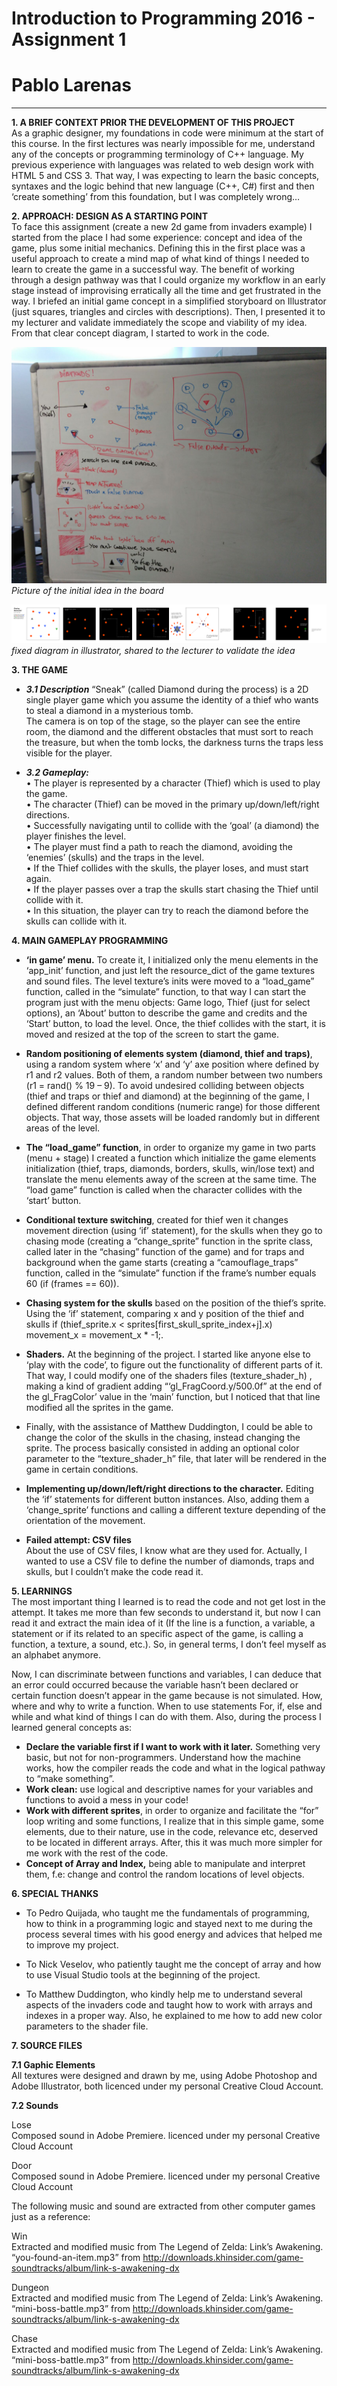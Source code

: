 # Introduction to Programming 2016 - Assignment 1  
# Pablo Larenas
  
--------------------------------------------------------------------------------   

**1. A BRIEF CONTEXT PRIOR THE DEVELOPMENT OF THIS PROJECT**  
As a graphic designer, my foundations in code were minimum at the start of this course. In the first lectures was nearly impossible for me, understand any of the concepts or programming terminology of C++ language. My previous experience with languages was related to web design work with HTML 5 and CSS 3. That way, I was expecting to learn the basic concepts, syntaxes and the logic behind that new language (C++, C#) first  and then ‘create something’ from this foundation, but I was completely wrong…  

**2. APPROACH: DESIGN AS A STARTING POINT**  
To face this assignment (create a new 2d game from invaders example) I started from the place I had some experience: concept and idea of the game, plus some initial mechanics. Defining this in the first place was a useful approach to create a mind map of what kind of things I needed to learn to create the game in a successful way. The benefit of working through a design pathway was that I could organize my workflow in an early stage instead of improvising erratically all the time and get frustrated in the way. 
I briefed an initial game concept in a simplified storyboard on Illustrator (just squares, triangles and circles with descriptions). Then, I presented it to my lecturer and validate immediately the scope and viability of my idea. From that clear concept diagram, I started to work in the code.  
  
![alt text](https://github.com/Pablolarenas/octet/blob/master/octet/assets/diamonds/idea_images/IMG-20161008-WA0000.jpg "White board diagramming while assisting")
*Picture of the initial idea in the board*  

![alt text](https://github.com/Pablolarenas/octet/blob/master/octet/assets/diamonds/idea_images/Chasing%20Diamonds-01.png "White board diagramming while assisting")
*fixed diagram in illustrator, shared to the lecturer to validate the idea* 
  
**3. THE GAME**   
- ***3.1 Description***
	“Sneak” (called Diamond during the process) is a 2D single player game which you assume the identity of a thief who wants to 		steal a diamond in a mysterious tomb.  
	The camera is on top of the stage, so the player can see the entire room, the diamond and the different obstacles that must sort 	 to reach the treasure, but when the tomb locks, the darkness turns the traps less visible for the player.  

- ***3.2 Gameplay:***  
	• The player is represented by a character (Thief) which is used to play the game.  
	• The character (Thief) can be moved in the primary up/down/left/right directions.  
	• Successfully navigating until to collide with the ‘goal’ (a diamond) the player finishes the level.   
	• The player must find a path to reach the diamond, avoiding the ‘enemies’ (skulls) and the traps in the level.  
	• If the Thief collides with the skulls, the player loses, and must start again.  
	• If the player passes over a trap the skulls start chasing the Thief until collide with it.   
	• In this situation, the player can try to reach the diamond before the skulls can collide with it.  
	
  
  
**4. MAIN GAMEPLAY PROGRAMMING**  
- **‘in game’ menu.** To create it, I initialized only the menu elements in the ‘app_init’ function, and just left the resource_dict of the game textures and sound files. The level texture’s inits were moved to a “load_game” function, called in the “simulate” function, to that way I can start the program just with the menu objects: Game logo, Thief (just for select options), an ‘About’ button to describe the game and credits and the ‘Start’ button, to load the level. Once, the thief collides with the start, it is moved and resized at the top of the screen to start the game.  
  
- **Random positioning of elements system (diamond, thief and traps)**, using a random system where ‘x’ and ‘y’ axe position where defined by r1 and r2 values. Both of them, a random number between two numbers (r1 = rand() % 19 – 9). 
To avoid undesired colliding between objects (thief and traps or thief and diamond) at the beginning of the game, I defined different random conditions (numeric range) for those different objects. That way, those assets will be loaded randomly but in different areas of the level.  

- **The “load_game” function**, in order to organize my game in two parts (menu + stage) I created a function which initialize the game elements initialization (thief, traps, diamonds, borders, skulls, win/lose text) and translate the menu elements away of the screen at the same time.  The “load game” function is called when the character collides with the ‘start’ button.  

- **Conditional texture switching**, created for thief wen it changes movement direction (using ‘if’ statement), for the skulls when they go to chasing mode (creating a “change_sprite” function in the sprite class, called later in the “chasing” function of the game) and for traps and background when the game starts (creating a “camouflage_traps” function, called in the “simulate” function if the frame’s number equals 60 (if (frames == 60)).  

- **Chasing system for the skulls** based on the position of the thief’s sprite. Using the ‘if’ statement, comparing x and y position of the thief and skulls if (thief_sprite.x < sprites[first_skull_sprite_index+j].x) movement_x = movement_x * -1;.  

- **Shaders.** At the beginning of the project. I started like anyone else to ‘play with the code’, to figure out the functionality of different parts of it. That way, I could modify one of the shaders files (texture_shader_h) , making a kind of gradient adding “‘gl_FragCoord.y/500.0f” at the end of the gl_FragColor’ value in the ‘main’ function, but I noticed that that line modified all the sprites in the game.  

- Finally, with the assistance of Matthew Duddington, I could be able to change the color of the skulls in the chasing, instead changing the sprite. The process basically consisted in adding an optional color parameter to the “texture_shader_h” file, that later will be rendered in the game in certain conditions.  

- **Implementing up/down/left/right directions to the character.** Editing the ‘if’ statements for different button instances. Also, adding them a ‘change_sprite’ functions and calling a different texture depending of the orientation of the movement.  

- **Failed attempt: CSV files**  
About the use of CSV files, I know what are they used for. Actually, I wanted to use a CSV file to define the number of diamonds, traps and skulls, but I couldn’t make the code read it.  
  
  
**5. LEARNINGS**  
The most important thing I learned is to read the code and not get lost in the attempt. It takes me more than few seconds to understand it, but now I can read it and extract the main idea of it (If the line is a function, a variable, a statement or if its related to an specific aspect of the game, is calling a function, a texture, a sound, etc.). So, in general terms, I don’t feel myself as an alphabet anymore.  

Now, I can discriminate between functions and variables, I can deduce that an error could occurred because the variable hasn’t been declared or certain function doesn’t appear in the game because is not simulated. How, where and why to write a function. When to use statements For, if, else and while and what kind of things I can do with them. Also, during the process I learned general concepts as:  

- **Declare the variable first if I want to work with it later.** Something very basic, but not for non-programmers. Understand how the machine works, how the compiler reads the code and what in the logical pathway to “make something”.  
- **Work clean:** use logical and descriptive names for your variables and functions to avoid a mess in your code!  
- **Work with different sprites**, in order to organize and facilitate the “for” loop writing and some functions, I realize that in this simple game, some elements, due to their nature, use in the code, relevance etc, deserved to be located in different arrays. After, this it was much more simpler for me work with the rest of the code.    
- **Concept of Array and Index,** being able to manipulate and interpret them, f.e: change and control the random locations of level objects. 

**6. SPECIAL THANKS**  

- To Pedro Quijada, who taught me the fundamentals of programming, how to think in a programming logic and stayed next to me during the process several times with his good energy and advices that helped me to improve my project.  

- To Nick Veselov, who patiently taught me the concept of array and how to use Visual Studio tools at the beginning of the project.  

- To Matthew Duddington, who kindly help me to understand several aspects of the invaders code and taught how to work with arrays and indexes in a proper way. Also, he explained to me how to add new color parameters to the shader file.  
  
    
    
**7. SOURCE FILES**  
  
**7.1 Gaphic Elements**  
All textures were designed and drawn by me, using Adobe Photoshop and Adobe Illustrator, both licenced under my personal Creative Cloud Account.  

**7.2 Sounds**  

Lose  
Composed sound in Adobe Premiere. licenced under my personal Creative Cloud Account  

Door  
Composed sound in Adobe Premiere. licenced under my personal Creative Cloud Account  
  
The following music and sound are extracted from other computer games just as a reference:  

Win  
Extracted and modified music from The Legend of Zelda: Link’s Awakening.  
“you-found-an-item.mp3” from http://downloads.khinsider.com/game-soundtracks/album/link-s-awakening-dx  

Dungeon  
Extracted and modified music from The Legend of Zelda: Link’s Awakening.  
“mini-boss-battle.mp3” from http://downloads.khinsider.com/game-soundtracks/album/link-s-awakening-dx  

Chase  
Extracted and modified music from The Legend of Zelda: Link’s Awakening.  
“mini-boss-battle.mp3” from http://downloads.khinsider.com/game-soundtracks/album/link-s-awakening-dx  

  
